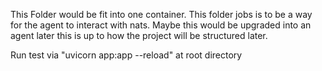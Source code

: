 This Folder would be fit into one container. This folder jobs is to be a way for the agent to interact with nats.
Maybe this would be upgraded into an agent later this is up to how the project will be structured later.

Run test via "uvicorn app:app --reload" at root directory